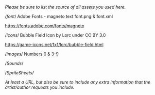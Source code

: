 *Please be sure to list the source of all assets you used here.*

/*font*/
Adobe Fonts - magneto text
font.png & font.xml

https://fonts.adobe.com/fonts/magneto


/*icons*/
Bubble Field Icon by Lorc under CC BY 3.0

https://game-icons.net/1x1/lorc/bubble-field.html


/*images*/
Numbers 0 & 3-9 


/*Sounds*/

/*SpriteSheets*/


*At least a URL, but also be sure to include any extra information that the artist/author requests you include.*
